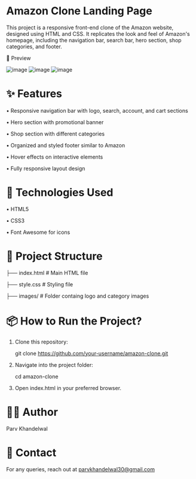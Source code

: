 # Amazon Clone Landing Page

This project is a responsive front-end clone of the Amazon website, designed using HTML and CSS. It replicates the look and feel of Amazon's homepage, including the navigation bar, search bar, hero section, shop categories, and footer.

📸 Preview

![image](https://github.com/user-attachments/assets/edef846a-383c-48df-8e7a-823179b9bf84)
![image](https://github.com/user-attachments/assets/c7a1d02e-13ab-45c9-8534-add93c064e40)
![image](https://github.com/user-attachments/assets/bb6651ba-1c24-4289-9b1c-6bf7b49dbfe8)



# ✨ Features

  •  Responsive navigation bar with logo, search, account, and cart sections

  •  Hero section with promotional banner

  •  Shop section with different categories

  •  Organized and styled footer similar to Amazon

  •  Hover effects on interactive elements

  •  Fully responsive layout design




# 🚀 Technologies Used

  • HTML5

  • CSS3

  • Font Awesome for icons




# 📁 Project Structure

  ├── index.html       # Main HTML file
 
  ├── style.css        # Styling file
  
  ├── images/          # Folder containg logo and category images
  



# 📦 How to Run the Project?

   1. Clone this repository:

        git clone https://github.com/your-username/amazon-clone.git

  2. Navigate into the project folder:

        cd amazon-clone
  
  3. Open index.html in your preferred browser.


# 🧑‍💻 Author
  
  Parv Khandelwal

# 📧 Contact
  
  For any queries, reach out at parvkhandelwal30@gmail.com
